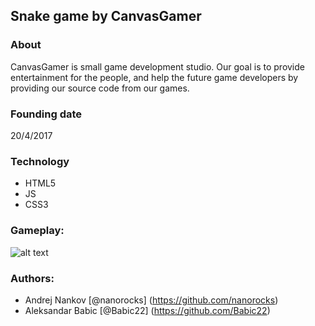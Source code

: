 ## Snake game by CanvasGamer

### About
CanvasGamer is small game development studio. Our goal is to provide entertainment for the people, and help the future game developers by providing our source code from our games.

### Founding date
20/4/2017

### Technology
+ HTML5
+ JS
+ CSS3

### Gameplay:
![alt text](https://github.com/nanorocks/snake-CanvasGamer/blob/master/Selection_001.png?raw=true)

### Authors:
* Andrej Nankov [@nanorocks] (https://github.com/nanorocks)
* Aleksandar Babic [@Babic22] (https://github.com/Babic22)
